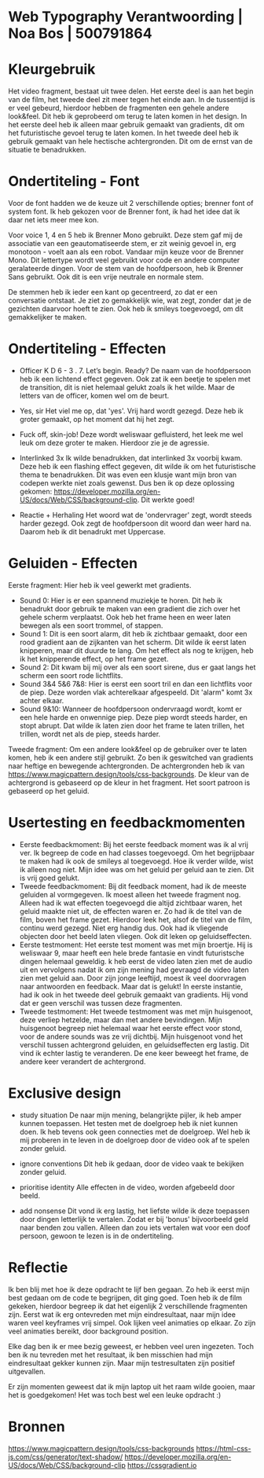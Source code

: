 # Web Typography Verantwoording | Noa Bos | 500791864

# Kleurgebruik
Het video fragment, bestaat uit twee delen. Het eerste deel is aan het begin van de film, het tweede deel zit meer tegen het einde aan. In de tussentijd is er veel gebeurd, hierdoor hebben de fragmenten een gehele andere look&feel. Dit heb ik geprobeerd om terug te laten komen in het design.
In het eerste deel heb ik alleen maar gebruik gemaakt van gradients, dit om het futuristische gevoel terug te laten komen. In het tweede deel heb ik gebruik gemaakt van hele hectische achtergronden. Dit om de ernst van de situatie te benadrukken.

# Ondertiteling - Font
Voor de font hadden we de keuze uit 2 verschillende opties; brenner font of system font. Ik heb gekozen voor de Brenner font, ik had het idee dat ik daar net iets meer mee kon. 

Voor voice 1, 4 en 5 heb ik Brenner Mono gebruikt. Deze stem gaf mij de associatie van een geautomatiseerde stem, er zit weinig gevoel in, erg monotoon - voelt aan als een robot. Vandaar mijn keuze voor de Brenner Mono. Dit lettertype wordt veel gebruikt voor code en andere computer geralateerde dingen.
Voor de stem van de hoofdpersoon, heb ik Brenner Sans gebruikt. Ook dit is een vrije neutrale en normale stem.

De stemmen heb ik ieder een kant op gecentreerd, zo dat er een conversatie ontstaat. Je ziet zo gemakkelijk wie, wat zegt, zonder dat je de gezichten daarvoor hoeft te zien. Ook heb ik smileys toegevoegd, om dit gemakkelijker te maken.

# Ondertiteling - Effecten
- Officer  K D 6 - 3 . 7. Let’s begin. Ready?
De naam van de hoofdpersoon heb ik een lichtend effect gegeven. Ook zat ik een beetje te spelen met de transition, dit is niet helemaal gelukt zoals ik het wilde. Maar de letters van de officer, komen wel om de beurt.

- Yes, sir
Het viel me op, dat 'yes'. Vrij hard wordt gezegd. Deze heb ik groter gemaakt, op het moment dat hij het zegt.

- Fuck off, skin-job!
Deze wordt weliswaar gefluisterd, het leek me wel leuk om deze groter te maken. Hierdoor zie je de agressie. 

- Interlinked 3x
Ik wilde benadrukken, dat interlinked 3x voorbij kwam. Deze heb ik een flashing effect gegeven, dit wilde ik om het futuristische thema te benadrukken. Dit was even een klusje want mijn bron van codepen werkte niet zoals gewenst. Dus ben ik op deze oplossing gekomen: https://developer.mozilla.org/en-US/docs/Web/CSS/background-clip. Dit werkte goed!

- Reactie + Herhaling
Het woord wat de 'ondervrager' zegt, wordt steeds harder gezegd. Ook zegt de hoofdpersoon dit woord dan weer hard na. Daarom heb ik dit benadrukt met Uppercase.

# Geluiden - Effecten
Eerste fragment:
Hier heb ik veel gewerkt met gradients.
- Sound 0: Hier is er een spannend muziekje te horen. Dit heb ik benadrukt door gebruik te maken van een gradient die zich over het gehele scherm verplaatst. Ook heb het frame heen en weer laten bewegen als een soort trommel, of stappen.
- Sound 1: Dit is een soort alarm, dit heb ik zichtbaar gemaakt, door een rood gradient aan de zijkanten van het scherm. Dit wilde ik eerst laten knipperen, maar dit duurde te lang. Om het effect als nog te krijgen, heb ik het knipperende effect, op het frame gezet.
- Sound 2: Dit kwam bij mij over als een soort sirene,  dus er gaat langs het scherm een soort rode lichtflits.
- Sound 3&4 5&6 7&8: Hier is eerst een soort tril en dan een lichtflits voor de piep. Deze worden vlak achterelkaar afgespeeld. Dit 'alarm" komt 3x achter elkaar.
- Sound 9&10: Wanneer de hoofdpersoon ondervraagd wordt, komt er een hele harde en onwennige piep. Deze piep wordt steeds harder, en stopt abrupt. Dat wilde ik laten zien door het frame te laten trillen, het trillen, wordt net als de piep, steeds harder.

Tweede fragment:
Om een andere look&feel op de gebruiker over te laten komen, heb ik een andere stijl gebruikt. Zo ben ik geswitched van gradients naar heftige en bewegende achtergronden. De achtergronden heb ik van https://www.magicpattern.design/tools/css-backgrounds. De kleur van de achtergrond is gebaseerd op de kleur in het fragment. Het soort patroon is gebaseerd op het geluid.

# Usertesting en feedbackmomenten
- Eerste feedbackmoment: Bij het eerste feedback moment was ik al vrij ver. Ik begreep de code en had classes toegevoegd. Om het begrijpbaar te maken had ik ook de smileys al toegevoegd. Hoe ik verder wilde, wist ik alleen nog niet. Mijn idee was om het geluid per geluid aan te zien. Dit is vrij goed gelukt. 
- Tweede feedbackmoment: Bij dit feedback moment, had ik de meeste geluiden al vormgegeven. Ik moest alleen het tweede fragment nog. Alleen had ik wat effecten toegevoegd die altijd zichtbaar waren, het geluid maakte niet uit, de effecten waren er. Zo had ik de titel van de film, boven het frame gezet. Hierdoor leek het, alsof de titel van de film, continu werd gezegd. Niet erg handig dus. Ook had ik vliegende objecten door het beeld laten vliegen. Ook dit leken op geluidseffecten.
- Eerste testmoment: Het eerste test moment was met mijn broertje. Hij is weliswaar 9, maar heeft een hele brede fantasie en vindt futuristsche dingen helemaal geweldig. k heb eerst de video laten zien met de audio uit en vervolgens nadat ik om zijn mening had gevraagd de video laten zien met geluid aan. Door zijn jonge leeftijd, moest ik veel doorvragen naar antwoorden en feedback. Maar dat is gelukt! In eerste instantie, had ik ook in het tweede deel gebruik gemaakt van gradients. Hij vond dat er geen verschil was tussen deze fragmenten. 
- Tweede testmoment: Het tweede testmoment was met mijn huisgenoot, deze verliep hetzelde, maar dan met andere bevindingen. Mijn huisgenoot begreep niet helemaal waar het eerste effect voor stond, voor de andere sounds was ze vrij dichtbij. Mijn huisgenoot vond het verschil tussen achtergrond geluiden, en geluidseffecten erg lastig. Dit vind ik echter lastig te veranderen. De ene keer beweegt het frame, de andere keer verandert de achtergrond.

# Exclusive design
- study situation
De naar mijn mening, belangrijkte pijler, ik heb amper kunnen toepassen. Het testen met de doelgroep heb ik niet kunnen doen. Ik heb tevens ook geen connecties met de doelgroep. Wel heb ik mij proberen in te leven in de doelgroep door de video ook af te spelen zonder geluid.

- ignore conventions
Dit heb ik gedaan, door de video vaak te bekijken zonder geluid.

- prioritise identity
Alle effecten in de video, worden afgebeeld door beeld. 

- add nonsense
Dit vond ik erg lastig, het liefste wilde ik deze toepassen door dingen letterlijk te vertalen. Zodat er bij 'bonus' bijvoorbeeld geld naar benden zou vallen. Alleen dan zou iets vertalen wat voor een doof persoon, gewoon te lezen is in de ondertiteling.


# Reflectie
Ik ben blij met hoe ik deze opdracht te lijf ben gegaan. Zo heb ik eerst mijn best gedaan om de code te begrijpen, dit ging goed. Toen heb ik de film gekeken, hierdoor begreep ik dat het eigenlijk 2 verschillende fragmenten zijn. Eerst wat ik erg ontevreden met mijn eindresultaat, naar mijn idee waren veel keyframes vrij simpel. Ook lijken veel animaties op elkaar. Zo zijn veel animaties bereikt, door background position. 

Elke dag ben ik er mee bezig geweest, er hebben veel uren ingezeten. Toch ben ik nu tevreden met het resultaat, ik ben misschien had mijn eindresultaat gekker kunnen zijn. Maar mijn testresultaten zijn positief uitgevallen.

Er zijn momenten geweest dat ik mijn laptop uit het raam wilde gooien, maar het is goedgekomen! Het was toch best wel een leuke opdracht :)


# Bronnen
https://www.magicpattern.design/tools/css-backgrounds
https://html-css-js.com/css/generator/text-shadow/
https://developer.mozilla.org/en-US/docs/Web/CSS/background-clip
https://cssgradient.io 
